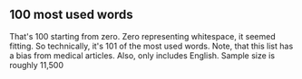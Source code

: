 ## 100 most used words

That's 100 starting from zero. Zero representing whitespace, it seemed fitting. So technically, it's 101 of the most used words. Note, that this list has a bias from medical articles. Also, only includes English. Sample size is roughly 11,500